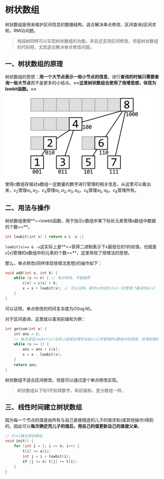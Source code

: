# 树状数组

树状数组是用来维护区间信息的数据结构，适合解决单点修改、区间查询(区间求和，RMQ)问题。

> 线段树同样可以实现树状数组的功能，并且还支持区间修改，但是树状数组的代码短，尤其适合解决单点修改问题。

 

## 一、树状数组的原理

树状数组的思想：**用一个大节点表示一些小节点的信息**，进行**查询的时候只需要查询一些大节点**而不是更多的小结点。**==这里树状数组也使用了倍增思想，体现为lowbit函数。==**

![img](fenwick1.png)



使用c数组存储对a数组一定数量的数字进行管理的相关信息，从这里可以看出来，$c_2$管理$a_1,a_2$，$c_4$管理$a_1,a_2,a_3,a_4$，$c_6$管理$a_5,a_6$，$c_8$管理所有。



## 二、用法与操作

树状数组使用**==lowbit函数，用于指示c数组中某下标处元素管理a数组中数据的个数==**。

```c++
int lowbit(int x) { return x & -x ;}
```

`lowbit(x)=x & -x`这实际上是**==获得二进制表示下x最低位的1的权值，也就是$c[x]$管理的a数组中的元素的个数==**，这里体现了倍增法的思想。

那么，单点修改(同样体现倍增法思想)的操作如下：

```c++
void add(int x, int k) {
    while (x <= n) { // 单点修改，不能越界
        c[x] = c[x] + k;
        x = x + lowbit(x); // 可以证明，新的x对应的c[x]一定管理了最初的a[x]
    }
}
```

可以证明，单点修改的时间复杂度为$O(\log N)$。

对于区间查询，这里就以查询前缀和为例：

```c++
int getsum(int x) {
    int ans = 0;
    // 每次减去lowbit(x)实际上就是处理完当前c[x]所管理的a数组中的信息，处理前面的数组中的信息了
    while (x >= 1) {
        ans = ans + c[x];
        x = x - lowbit(x);
    }
    return ans;
}
```

树状数组不适合区间修改，但是可以通过逐个单点修改实现。

> 树状数组从下标1开始填数字，和前缀和，差分数组一样。



## 三、线性时间建立树状数组

因为每一个节点的值是由所有与自己直接相连的儿子的值求和(或其他操作)得到的，因此可以**每次确定完儿子的值后，用自己的值更新自己的直接父亲**。

```c++
// O(n)建立树状数组
void init() {
    for (int i = 1; i <= n; i++) {
        t[i] += a[i];
        int j = i + lowbit(i);
        if (j <= n) t[j] += t[i];
    }
}
```


